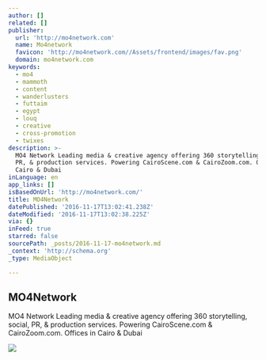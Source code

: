 ```yaml
---
author: []
related: []
publisher:
  url: 'http://mo4network.com'
  name: Mo4network
  favicon: 'http://mo4network.com//Assets/frontend/images/fav.png'
  domain: mo4network.com
keywords:
  - mo4
  - mammoth
  - content
  - wanderlusters
  - futtaim
  - egypt
  - louq
  - creative
  - cross-promotion
  - twixes
description: >-
  MO4 Network Leading media & creative agency offering 360 storytelling, social,
  PR, & production services. Powering CairoScene.com & CairoZoom.com. Offices in
  Cairo & Dubai
inLanguage: en
app_links: []
isBasedOnUrl: 'http://mo4network.com/'
title: MO4Network
datePublished: '2016-11-17T13:02:41.238Z'
dateModified: '2016-11-17T13:02:38.225Z'
via: {}
inFeed: true
starred: false
sourcePath: _posts/2016-11-17-mo4network.md
_context: 'http://schema.org'
_type: MediaObject

---
```

<article style=""><h1>MO4Network</h1><p>MO4 Network Leading media &amp; creative agency offering 360 storytelling, social, PR, &amp; production services. Powering CairoScene.com &amp; CairoZoom.com. Offices in Cairo &amp; Dubai</p><img src="http://mo4network.com/uploads/logo.jpg" /></article>